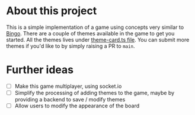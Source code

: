 # About this project

This is a simple implementation of a game using concepts very similar to [Bingo](https://de.wikipedia.org/wiki/Bingo). There are a couple of themes available in the game to get you started. All the themes lives under [theme-card.ts file](https://github.com/nishahs08/bingo/blob/main/src/components/GamePage/theme-cards.ts). You can submit more themes if you'd like to by simply raising a PR to `main`.

# Further ideas

- [ ] Make this game multiplayer, using socket.io
- [ ] Simplify the processing of adding themes to the game, maybe by providing a backend to save / modify themes
- [ ] Allow users to modify the appearance of the board

